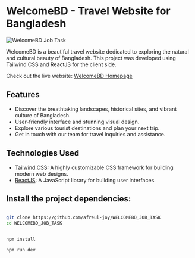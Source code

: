 # WelcomeBD - Travel Website for Bangladesh

![WelcomeBD Job Task](https://i.ibb.co/tqJZjvg/Screenshot-2023-10-31-at-12-04-01-AM.png)

WelcomeBD is a beautiful travel website dedicated to exploring the natural and cultural beauty of Bangladesh. This project was developed using Tailwind CSS and ReactJS for the client side.

Check out the live website: [WelcomeBD Homepage](https://welcmbdhomepage.netlify.app/)

## Features

- Discover the breathtaking landscapes, historical sites, and vibrant culture of Bangladesh.
- User-friendly interface and stunning visual design.
- Explore various tourist destinations and plan your next trip.
- Get in touch with our team for travel inquiries and assistance.

## Technologies Used

- [Tailwind CSS](https://tailwindcss.com/): A highly customizable CSS framework for building modern web designs.
- [ReactJS](https://reactjs.org/): A JavaScript library for building user interfaces.

## Install the project dependencies:
```bash

git clone https://github.com/afreul-joy/WELCOMEBD_JOB_TASK
cd WELCOMEBD_JOB_TASK


npm install

npm run dev




